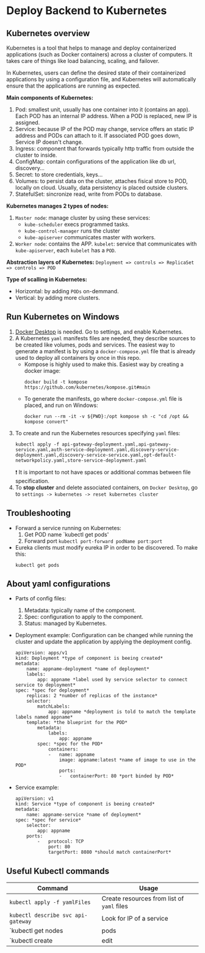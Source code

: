 # Deploy Backend to Kubernetes

## Kubernetes overview
Kubernetes is a tool that helps to manage and deploy containerized applications (such as Docker containers) across a cluster of computers. It takes care of things like load balancing, scaling, and failover.

In Kubernetes, users can define the desired state of their containerized applications by using a configuration file, and Kubernetes will automatically ensure that the applications are running as expected.

**Main components of Kubernetes:**
1. Pod: smallest unit, usually has one container into it (contains an app). Each POD has an internal IP address. When a POD is replaced, new IP is assigned.
2. Service: because IP of the POD may change, service offers an static IP address and PODs can attach to it. If associated POD goes down, Service IP doesn't change.
3. Ingress: component that forwards typically http traffic from outside the cluster to inside.
4. ConfigMap: contain configurations of the application like db url, discovery...
5. Secret: to store credentials, keys...
6. Volumes: to persist data on the cluster, attaches fisical store to POD, locally on cloud. Usually, data persistency is placed outside clusters.
7. StatefulSet: sincronize read, write from PODs to database.


**Kubernetes manages 2 types of nodes:**
1. `Master node`: manage cluster by using these services:
    - `kube-scheduler` execs programmed tasks.
    - `kube-control-manager` runs the cluster
    - `kube-apiserver` communicates master with workers.
2. `Worker node`: contains the APP.
    `kubelet`: service that communicates with `kube-apiserver`, each `kubelet` has a `POD`.

**Abstraction layers of Kubernetes:** `Deployment => controls => ReplicaSet => controls => POD`

**Type of scalling in Kubernetes:**
- Horizontal: by adding `PODs` on-demmand.
- Vertical: by adding more clusters.

## Run Kubernetes on Windows
1. [Docker Desktop](https://www.docker.com/products/docker-desktop/) is needed. Go to settings, and enable Kubernetes.
2. A Kubernetes `yaml` manifests files are needed, they describe sources to be created like volumes, pods and services. The easiest way to generate a manifest is by using a `docker-compose.yml` file that is already used to deploy all containers by once in this repo.
    - Kompose is highly used to make this. Easiest way by creating a docker image:
        ```
        docker build -t kompose https://github.com/kubernetes/kompose.git#main
        ```
    - To generate the manifests, go where `docker-compose.yml` file is placed, and run on Windows:
        ```
        docker run --rm -it -v ${PWD}:/opt kompose sh -c "cd /opt && kompose convert"
        ```
3. To create and run the Kubernetes resources specifying `yaml` files:
    ```
    kubectl apply -f api-gateway-deployment.yaml,api-gateway-service.yaml,auth-service-deployment.yaml,discovery-service-deployment.yaml,discovery-service-service.yaml,opt-default-networkpolicy.yaml,store-service-deployment.yaml
    ```
    :heavy_exclamation_mark: It is important to not have spaces or additional commas between file specification.
4. To **stop cluster** and delete associated containers, on `Docker Desktop`, go to `settings -> kubernetes -> reset kubernetes cluster`

## Troubleshooting
- Forward a service running on Kubernetes:
    1. Get POD name `kubectl get pods' 
    2. Forward port `kubectl port-forward podName port:port`
- Eureka clients must modify eureka IP in order to be discovered. To make this:
    ```
    kubectl get pods
    ```

## About yaml configurations
- Parts of config files:
    1. Metadata: typically name of the component.
    2. Spec: configuration to apply to the component.
    3. Status: managed by Kubernetes.

- Deployment example: Configuration can be changed while running the cluster and update the application by applying the deployment config.
    ```
    apiVersion: apps/v1
    kind: Deployment *type of component is beeing created* 
    metadata:
        name: appname-deployment *name of deployment*
        labels:
            app: appname *label used by service selector to connect service to deployment*
    spec: *spec for deployment*
        replicas: 2 *number of replicas of the instance*
        selector:
            matchLabels:
                app: appname *deployment is told to match the template labels named appname*
        template: *the blueprint for the POD*
            metadata:
                labels:
                    app: appname
            spec: *spec for the POD*
                containers:
                -   name: appname
                    image: appname:latest *name of image to use in the POD*
                    ports:
                    -   containerPort: 80 *port binded by POD*
    ```
- Service example:
    ```
    apiVersion: v1
    kind: Service *type of component is beeing created* 
    metadata:
        name: appname-service *name of deployment*
    spec: *spec for service*
        selector:
            app: appname
        ports:
            -   protocol: TCP
                port: 80
                targetPort: 8080 *should match containerPort*
    ```


## Useful Kubectl commands
| Command | Usage | 
| --- | --- |
| `kubectl apply -f yamlFiles` | Create resources from list of `yaml` files |
| `kubectl describe svc api-gateway` | Look for IP of a service |
| `kubectl get nodes|pods|services|deployments` | Get status of nodes, pods, services or deployments running |
| `kubectl create|edit|delete deployment deplName` | CRUD of deployments |